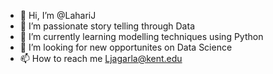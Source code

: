 - 👋 Hi, I’m @LahariJ
- 👀 I’m passionate story telling through Data
- 🌱 I’m currently learning modelling techniques using Python
- 💞️ I’m looking for new opportunites on Data Science
- 📫 How to reach me Ljagarla@kent.edu


